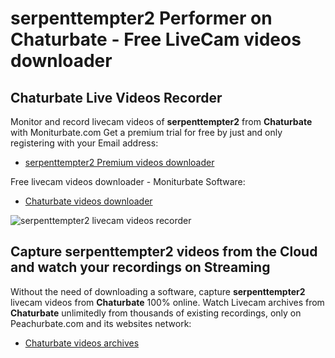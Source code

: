 # serpenttempter2 Performer on Chaturbate - Free LiveCam videos downloader

## Chaturbate Live Videos Recorder

Monitor and record livecam videos of **serpenttempter2** from **Chaturbate** with Moniturbate.com
Get a premium trial for free by just and only registering with your Email address:
* [serpenttempter2 Premium videos downloader](https://moniturbate.com/request-demo-licence-key.html)

Free livecam videos downloader - Moniturbate Software:
* [Chaturbate videos downloader](https://moniturbate.com/moniturbate-download-software.html)

![serpenttempter2 livecam videos recorder](https://peachurnet.com/templates/moniturbate-software.png)


## Capture serpenttempter2 videos from the Cloud and watch your recordings on Streaming

Without the need of downloading a software, capture **serpenttempter2** livecam videos from **Chaturbate** 100% online.
Watch Livecam archives from **Chaturbate** unlimitedly from thousands of existing recordings, only on Peachurbate.com and its websites network:
* [Chaturbate videos archives](https://peachurnet.com/)